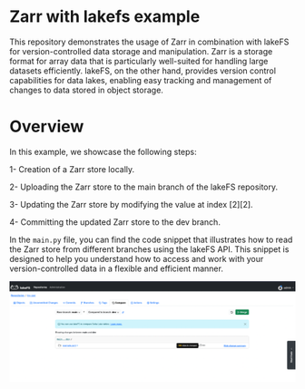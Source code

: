 # Zarr with lakefs example

This repository demonstrates the usage of Zarr in combination with lakeFS for version-controlled data storage and manipulation. Zarr is a storage format for array data that is particularly well-suited for handling large datasets efficiently. lakeFS, on the other hand, provides version control capabilities for data lakes, enabling easy tracking and management of changes to data stored in object storage.

# Overview 
In this example, we showcase the following steps:

1- Creation of a Zarr store locally.

2- Uploading the Zarr store to the main branch of the lakeFS repository.

3- Updating the Zarr store by modifying the value at index [2][2].

4- Committing the updated Zarr store to the dev branch.


In the `main.py` file, you can find the code snippet that illustrates how to read the Zarr store from different branches using the lakeFS API. This snippet is designed to help you understand how to access and work with your version-controlled data in a flexible and efficient manner.

![](./images/lakefs_branches.png)


